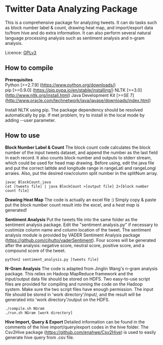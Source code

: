 # Twitter Data Analyzing Package
This is a comprehensive package for analyzing tweets. It can do tasks such as block number label & count, drawing heat map, and import/export data to/from hive and do extra information.  It can also perform several natural language processing analysis such as sentiment analysis and n-gram analysis.

Licence: [GPLv3](http://www.gnu.org/copyleft/gpl.html)

## How to compile
**Prerequisites**        
Python [>=2.7.9] (https://www.python.org/downloads/)        
pip [>=0.9.0] (https://pip.pypa.io/en/stable/installing/)
NLTK [>=3.0] (http://www.nltk.org/install.html)
Java Development Kit [>=SE 7] (http://www.oracle.com/technetwork/java/javase/downloads/index.html)        

Install NLTK using pip. The package dependency should be resolved automatically by pip. If met problem, try to install in the local mode by adding \--user parameter.

## How to use
**Block Number Label & Count**
The block count code calculates the block number of the input tweets dataset, and append the number as the last field in each record. It also counts block number and outputs to stderr stream, which could be used for head map drawing. Before using, edit the java file and put the correct latitde and longitude range in rangeLati and rangeLongi arraies. Also, put the desired row/column split number in the splitNum array.
```
javac BlockCount.java
cat [tweets file] | java BlockCount >[output file] 2>[block number count file]
```

**Drawing Heat Map**
The code is actually an excel file :) Simply copy & paste put the block number count result into the excel, and a *heat map* is generated!

**Sentiment Analysis**
Put the tweets file into the same folder as the sentiment analysis package. Edit the "sentiment analysis.py" if necessary to custimize column name and column location of the tweet. The sentiment analysis module is provided by VADER Sentiment Analysis package (https://github.com/cjhutto/vaderSentiment). Four scores will be generated after the analysis: negative score, neutral score, positive score, and a compound score of the tweet.
```
python2 sentiment_analysis.py [tweets file]
```

**N-Gram Analysis**
The code is adapted from Jinglin Wang's n-gram analysis package. This relies on Hadoop MapReduce framework and the input/output data file should be stored on HDFS. Two easy-to-use script files are provided for compiling and running the code on the Hadoop system. Make sure the two script files have enough permission. The input file should be stored in 'work directory'/input/, and the result will be generated into 'work directory'/output on the HDFS.
```
./compile.sh NGram
./run.sh NGram [work directory]
```

**Hive Import, Query & Export**
Detailed information can be found in the comments of the hive import/query/export codes in the hive folder. The Csv2Hive package (https://github.com/enahwe/Csv2Hive) is used to easily generate hive query from .csv file.
